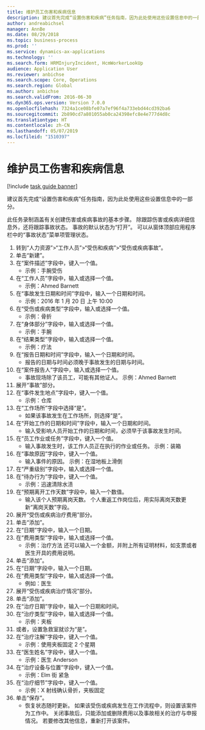 ```yaml
---
title: 维护员工伤害和疾病信息
description: 建议首先完成“设置伤害和疾病”任务指南，因为此处使用这些设置信息中的一部分。
author: andreabichsel
manager: AnnBe
ms.date: 08/29/2018
ms.topic: business-process
ms.prod: ''
ms.service: dynamics-ax-applications
ms.technology: ''
ms.search.form: HRMInjuryIncident, HcmWorkerLookUp
audience: Application User
ms.reviewer: anbichse
ms.search.scope: Core, Operations
ms.search.region: Global
ms.author: anbichse
ms.search.validFrom: 2016-06-30
ms.dyn365.ops.version: Version 7.0.0
ms.openlocfilehash: 7324a1ce08bfe07a7ef96f4a733ebd44cd392ba6
ms.sourcegitcommit: 2b890cd7a801055ab0ca24398efc8e4e777d4d8c
ms.translationtype: HT
ms.contentlocale: zh-CN
ms.lasthandoff: 05/07/2019
ms.locfileid: "1510397"
---
```

# <a name="maintain-employee-injury-and-illness-information"></a>维护员工伤害和疾病信息

[!include [task guide banner](../../includes/task-guide-banner.md)]

建议首先完成“设置伤害和疾病”任务指南，因为此处使用这些设置信息中的一部分。 



此任务录制涵盖有关创建伤害或疾病事故的基本步骤。 除跟踪伤害或疾病详细信息外，还将跟踪事故状态。  事故的默认状态为“打开”。  可以从窗体顶部应用程序栏中的“事故状态”菜单项管理状态。

1. 转到“人力资源”>“工作人员”>“受伤和疾病”>“受伤或疾病事故”。
2. 单击“新建”。
3. 在“案件描述”字段中，键入一个值。
    * 示例：手腕受伤  
4. 在“工作人员”字段中，输入或选择一个值。
    * 示例：Ahmed Barnett  
5. 在“事故发生日期和时间”字段中，输入一个日期和时间。
    * 示例：2016 年 1 月 20 日 上午 10:00  
6. 在“受伤或疾病类型”字段中，输入或选择一个值。
    * 示例：骨折  
7. 在“身体部分”字段中，输入或选择一个值。
    * 示例：手腕  
8. 在“结果类型”字段中，输入或选择一个值。
    * 示例：疗法  
9. 在“报告日期和时间”字段中，输入一个日期和时间。
    * 报告的日期与时间必须晚于事故发生的日期与时间。  
10. 在“案件报告人”字段中，输入或选择一个值。
    * 事故现场除了该员工，可能有其他证人。  示例：Ahmed Barnett  
11. 展开“事故”部分。
12. 在“事件发生地点”字段中，键入一个值。
    * 示例：仓库  
13. 在“工作场所”字段中选择“是”。
    * 如果该事故发生在工作场所，则选择“是”。  
14. 在“开始工作的日期和时间”字段中，输入一个日期和时间。
    * 输入受影响人员开始工作的日期和时间，必须早于该事故发生时间。  
15. 在“员工作业或任务”字段中，键入一个值。
    * 输入事故发生时，该工作人员正在执行的作业或任务。  示例：装箱  
16. 在“事故原因”字段中，键入一个值。
    * 输入事件的原因。  示例：在湿地板上滑倒  
17. 在“严重级别”字段中，输入或选择一个值。
18. 在“待办行为”字段中，键入一个值。
    * 示例：迅速清除水渍  
19. 在“预期离开工作天数”字段中，输入一个数值。
    * 输入该个人预期离岗天数。  个人重返工作岗位后，用实际离岗天数更新“离岗天数”字段。  
20. 展开“受伤或疾病治疗费用”部分。
21. 单击“添加”。
22. 在“日期”字段中，输入一个日期。
23. 在“费用类型”字段中，输入或选择一个值。
    * 示例：治疗方法    还可以输入一个金额，并附上所有证明材料，如支票或者医生开具的费用说明。  
24. 单击“添加”。
25. 在“日期”字段中，输入一个日期。
26. 在“费用类型”字段中，输入或选择一个值。
    * 例如：医生  
27. 展开“受伤或疾病治疗情况”部分。
28. 单击“添加”。
29. 在“治疗日期”字段中，输入一个日期和时间。
30. 在“治疗类型”字段中，输入或选择一个值。
    * 示例：夹板  
31. 或者，设置急救室就诊为“是”。
32. 在“治疗注解”字段中，键入一个值。
    * 示例：使用夹板固定 2 个星期  
33. 在“医生姓名”字段中，键入一个值。
    * 示例：医生 Anderson  
34. 在“治疗设备与位置”字段中，键入一个值。
    * 示例：Elm 街 紧急  
35. 在“治疗细节”字段中，键入一个值。
    * 示例：X 射线确认骨折，夹板固定  
36. 单击“保存”。
    * 恢复状态随时更新。  如果该受伤或疾病发生在工作流程中，则设置该案件为工作中。  关闭事故后，只能添加或删除费用以及事故相关的治疗与申报情况。  若要修改其他信息，重新打开该案件。  

